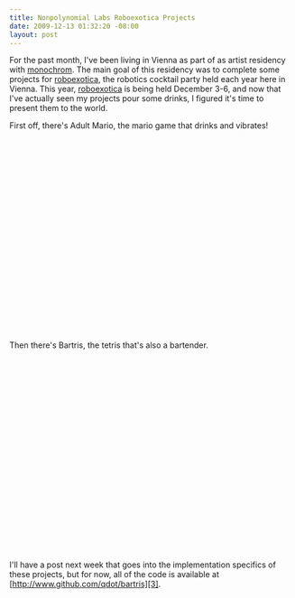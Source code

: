 ```yaml
--- 
title: Nonpolynomial Labs Roboexotica Projects
date: 2009-12-13 01:32:20 -08:00
layout: post
---
```

For the past month, I've been living in Vienna as part of as artist residency with [monochrom][1]. The main goal of this residency was to complete some projects for [roboexotica][2], the robotics cocktail party held each year here in Vienna. This year, [roboexotica][2] is being held December 3-6, and now that I've actually seen my projects pour some drinks, I figured it's time to present them to the world.

First off, there's Adult Mario, the mario game that drinks and vibrates!

<CENTER markdown='1'><object width="425" height="344"><param name="movie" value="http://www.youtube.com/v/7kiKE3lif8Q&hl=en_US&fs=1&"></param><param name="allowFullScreen" value="true"></param><param name="allowscriptaccess" value="always"></param><embed src="http://www.youtube.com/v/7kiKE3lif8Q&hl=en_US&fs=1&" type="application/x-shockwave-flash" allowscriptaccess="always" allowfullscreen="true" width="425" height="344"></embed></object></CENTER>

Then there's Bartris, the tetris that's also a bartender.

<CENTER markdown='1'><object width="425" height="344"><param name="movie" value="http://www.youtube.com/v/qafivdcSekM&hl=en_US&fs=1&"></param><param name="allowFullScreen" value="true"></param><param name="allowscriptaccess" value="always"></param><embed src="http://www.youtube.com/v/qafivdcSekM&hl=en_US&fs=1&" type="application/x-shockwave-flash" allowscriptaccess="always" allowfullscreen="true" width="425" height="344"></embed></object></CENTER>

I'll have a post next week that goes into the implementation specifics of these projects, but for now, all of the code is available at [http://www.github.com/qdot/bartris][3].

[1]: http://www.monochrom.at
[2]: http://www.roboexotica.org
[3]: http://www.github.com/qdot/bartris
